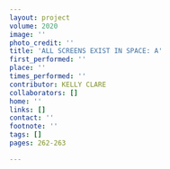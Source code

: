 ```yaml
---
layout: project
volume: 2020
image: ''
photo_credit: ''
title: 'ALL SCREENS EXIST IN SPACE: A'
first_performed: ''
place: ''
times_performed: ''
contributor: KELLY CLARE
collaborators: []
home: ''
links: []
contact: ''
footnote: ''
tags: []
pages: 262-263

---
```




